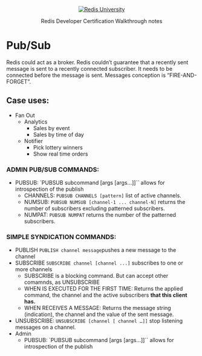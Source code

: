 <p align="center"><a href="https://university.redis.com" target="_blank"><img src="https://prod-amc-bucket.s3.amazonaws.com/customer_files/2_redis-university-reversedRGB.png" alt="Redis University" /></a></p>
<p align="center">Redis Developer Certification Walkthrough notes</p>

# Pub/Sub

Redis could act as a broker.
Redis couldn’t guarantee that a recently sent message is sent to a recently connected subscriber. It needs to be connected before the message is sent.
Messages conception is “FIRE-AND-FORGET”.

## Case uses:
- Fan Out
    - Analytics
        - Sales by event
        - Sales by time of day
    - Notifier
        - Pick lottery winners
        - Show real time orders

### ADMIN PUB/SUB COMMANDS:

- PUBSUB: `PUBSUB subcommand [args [args…]]`` allows for introspection of the publish
    - CHANNELS: `PUBSUB CHANNELS [pattern]` list of active channels.
    - NUMSUB: `PUBSUB NUMSUB [channel-1 ... channel-N]` returns the number of subscribers excluding patterned subscribers.
    - NUMPAT: `PUBSUB NUMPAT` returns the number of the patterned subscribers.

### SIMPLE SYNDICATION COMMANDS:

- PUBLISH `PUBLISH channel message`pushes a new message to the channel
- SUBSCRIBE `SUBSCRIBE channel [channel ...]` subscribes to one or more channels
    - SUBSCRIBE is a blocking command. But can accept other comamnds, as UNSUBSCRIBE
    - WHEN IS EXECUTED FOR THE FIRST TIME: Returns the applied command, the channel and the active subscribers **that this client has.**
    - WHEN RECEIVES A MESSAGE: Returns the message string (indication), the channel and the value of the sent message.
- UNSUBSCRIBE: `UNSUBSCRIBE [channel [ channel …]]` stop listening messages on a channel.
- Admin
  - PUBSUB: `PUBSUB subcommand [args [args…]]`` allows for introspection of the publish

